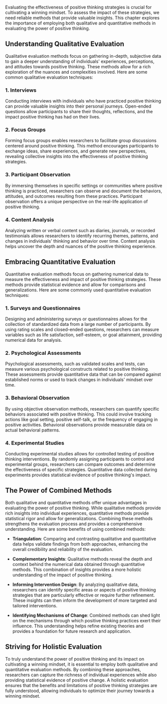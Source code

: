 
Evaluating the effectiveness of positive thinking strategies is crucial for cultivating a winning mindset. To assess the impact of these strategies, we need reliable methods that provide valuable insights. This chapter explores the importance of employing both qualitative and quantitative methods in evaluating the power of positive thinking.

Understanding Qualitative Evaluation
------------------------------------

Qualitative evaluation methods focus on gathering in-depth, subjective data to gain a deeper understanding of individuals' experiences, perceptions, and attitudes towards positive thinking. These methods allow for a rich exploration of the nuances and complexities involved. Here are some common qualitative evaluation techniques:

### 1. Interviews

Conducting interviews with individuals who have practiced positive thinking can provide valuable insights into their personal journeys. Open-ended questions allow participants to share their thoughts, reflections, and the impact positive thinking has had on their lives.

### 2. Focus Groups

Forming focus groups enables researchers to facilitate group discussions centered around positive thinking. This method encourages participants to exchange ideas, share experiences, and generate new perspectives, revealing collective insights into the effectiveness of positive thinking strategies.

### 3. Participant Observation

By immersing themselves in specific settings or communities where positive thinking is practiced, researchers can observe and document the behaviors, attitudes, and outcomes resulting from these practices. Participant observation offers a unique perspective on the real-life application of positive thinking.

### 4. Content Analysis

Analyzing written or verbal content such as diaries, journals, or recorded testimonials allows researchers to identify recurring themes, patterns, and changes in individuals' thinking and behavior over time. Content analysis helps uncover the depth and nuances of the positive thinking experience.

Embracing Quantitative Evaluation
---------------------------------

Quantitative evaluation methods focus on gathering numerical data to measure the effectiveness and impact of positive thinking strategies. These methods provide statistical evidence and allow for comparisons and generalizations. Here are some commonly used quantitative evaluation techniques:

### 1. Surveys and Questionnaires

Designing and administering surveys or questionnaires allows for the collection of standardized data from a large number of participants. By using rating scales and closed-ended questions, researchers can measure variables such as life satisfaction, self-esteem, or goal attainment, providing numerical data for analysis.

### 2. Psychological Assessments

Psychological assessments, such as validated scales and tests, can measure various psychological constructs related to positive thinking. These assessments provide quantitative data that can be compared against established norms or used to track changes in individuals' mindset over time.

### 3. Behavioral Observation

By using objective observation methods, researchers can quantify specific behaviors associated with positive thinking. This could involve tracking actions like goal setting, positive self-talk, or the frequency of engaging in positive activities. Behavioral observations provide measurable data on actual behavioral patterns.

### 4. Experimental Studies

Conducting experimental studies allows for controlled testing of positive thinking interventions. By randomly assigning participants to control and experimental groups, researchers can compare outcomes and determine the effectiveness of specific strategies. Quantitative data collected during experiments provides statistical evidence of positive thinking's impact.

The Power of Combined Methods
-----------------------------

Both qualitative and quantitative methods offer unique advantages in evaluating the power of positive thinking. While qualitative methods provide rich insights into individual experiences, quantitative methods provide statistical rigor and allow for generalizations. Combining these methods strengthens the evaluation process and provides a comprehensive understanding. Here are some benefits of using combined methods:

* **Triangulation**: Comparing and contrasting qualitative and quantitative data helps validate findings from both approaches, enhancing the overall credibility and reliability of the evaluation.

* **Complementary Insights**: Qualitative methods reveal the depth and context behind the numerical data obtained through quantitative methods. This combination of insights provides a more holistic understanding of the impact of positive thinking.

* **Informing Intervention Design**: By analyzing qualitative data, researchers can identify specific areas or aspects of positive thinking strategies that are particularly effective or require further refinement. These insights can then inform the development of more targeted and tailored interventions.

* **Identifying Mechanisms of Change**: Combined methods can shed light on the mechanisms through which positive thinking practices exert their influence. This understanding helps refine existing theories and provides a foundation for future research and application.

Striving for Holistic Evaluation
--------------------------------

To truly understand the power of positive thinking and its impact on cultivating a winning mindset, it is essential to employ both qualitative and quantitative evaluation methods. By combining these approaches, researchers can capture the richness of individual experiences while also providing statistical evidence of positive change. A holistic evaluation ensures that the benefits and limitations of positive thinking strategies are fully understood, allowing individuals to optimize their journey towards a winning mindset.
